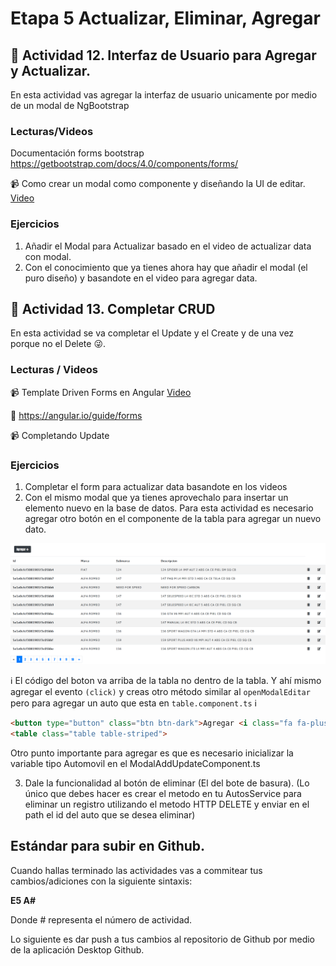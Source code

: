 # Etapa 5 Actualizar, Eliminar, Agregar

## :mushroom: Actividad 12. Interfaz de  Usuario para  Agregar y Actualizar.

En esta actividad vas  agregar la interfaz de usuario unicamente por medio de un modal de NgBootstrap

### Lecturas/Videos

Documentación forms bootstrap https://getbootstrap.com/docs/4.0/components/forms/

:video_camera: Como crear un modal como componente y diseñando la UI de editar. [Video](https://mega.nz/#!6nhxnDgY!1_P51tHpdQSxSJhi6bSrTc9eRrCgjYuH4k1CkxQ9zQY)

### Ejercicios
1. Añadir el Modal para Actualizar basado en el video de actualizar data con modal.
2. Con el conocimiento que ya tienes ahora hay que añadir el modal (el puro diseño) y basandote en el video para agregar data.



## :mushroom: Actividad 13. Completar CRUD

En esta actividad se va completar el Update y el Create y de una vez porque no el Delete :stuck_out_tongue_winking_eye:.

### Lecturas / Videos


:video_camera: Template Driven Forms en Angular [Video](https://mega.nz/#!ejohgT7K!zh0YXUwbm3rYIXBrKHUPFupgK2KP8H-5E_24rP-qTX8)

:link: https://angular.io/guide/forms

:video_camera: Completando Update


### Ejercicios

1. Completar el form para actualizar data basandote en los videos
2. Con el mismo modal que ya tienes aprovechalo para insertar un elemento nuevo en la base de datos. Para esta actividad es necesario agregar
otro botón en el componente de la tabla para agregar un nuevo dato.

![!](/tabla-boton-add.png)


:information_source: El código del boton va  arriba de la tabla no dentro de la tabla. Y ahí mismo agregar el evento `(click)` y creas otro método similar al `openModalEditar` 
pero para agregar un auto que esta en `table.component.ts` :information_source:
```html
<button type="button" class="btn btn-dark">Agregar <i class="fa fa-plus"></i></button>
<table class="table table-striped">
```

Otro punto importante para agregar es que es necesario inicializar la variable tipo Automovil en el ModalAddUpdateComponent.ts

3. Dale la funcionalidad al botón de eliminar (El del bote de basura). (Lo único que debes hacer es crear el metodo en tu AutosService para eliminar un registro
utilizando el metodo HTTP DELETE y enviar en el path el id del auto que se desea eliminar)





## Estándar para subir en Github.

Cuando hallas terminado las actividades vas a commitear tus cambios/adiciones con la siguiente sintaxis: 

**E5 A#**

Donde # representa el número de actividad.

Lo siguiente es dar push a tus cambios al repositorio de Github por medio de la aplicación Desktop Github.
